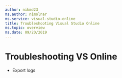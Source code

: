 ```yaml
---
author: nikmd23
ms.author: nimolnar
ms.service: visual-studio-online
title: Troubleshooting Visual Studio Online
ms.topic: overview
ms.date: 09/20/2019
---
```


# Troubleshooting VS Online

- Export logs

